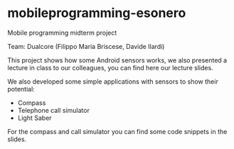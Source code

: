 # mobileprogramming-esonero
Mobile programming midterm project

Team: Dualcore (Filippo Maria Briscese, Davide Ilardi)



This project shows how some Android sensors works, we also presented a lecture in class to our colleagues, you can find here our lecture slides.

We also developed some simple applications with sensors to show their potential:

- Compass
- Telephone call simulator
- Light Saber

For the compass and call simulator you can find some code snippets in the slides.
